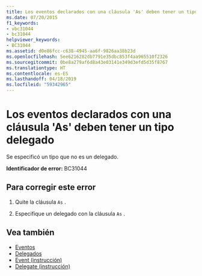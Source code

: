 ```yaml
---
title: Los eventos declarados con una cláusula 'As' deben tener un tipo delegado
ms.date: 07/20/2015
f1_keywords:
- vbc31044
- bc31044
helpviewer_keywords:
- BC31044
ms.assetid: d0e86fcc-c638-4945-aa6f-9826aa38b23d
ms.openlocfilehash: 5ee6216282db7791e35dbc853f4aa965510f2326
ms.sourcegitcommit: 0be8a279af6d8a43e03141e349d3efd5d35f8767
ms.translationtype: HT
ms.contentlocale: es-ES
ms.lasthandoff: 04/18/2019
ms.locfileid: "59342965"
---
```

# <a name="events-declared-with-an-as-clause-must-have-a-delegate-type"></a>Los eventos declarados con una cláusula 'As' deben tener un tipo delegado
Se especificó un tipo que no es un delegado.  
  
 **Identificador de error:** BC31044  
  
## <a name="to-correct-this-error"></a>Para corregir este error  
  
1. Quite la cláusula `As` .  
  
2. Especifique un delegado con la cláusula `As` .  
  
## <a name="see-also"></a>Vea también

- [Eventos](../../visual-basic/programming-guide/language-features/events/index.md)
- [Delegados](../../visual-basic/programming-guide/language-features/delegates/index.md)
- [Event (instrucción)](../../visual-basic/language-reference/statements/event-statement.md)
- [Delegate (instrucción)](../../visual-basic/language-reference/statements/delegate-statement.md)
